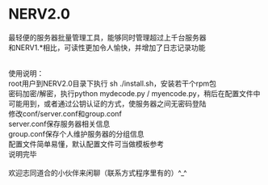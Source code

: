 # NERV2.0</br>
最轻便的服务器批量管理工具，能够同时管理超过上千台服务器</br>
和NERV1.*相比，可读性更加令人愉快，并增加了日志记录功能</br>

</br>使用说明：</br>
root用户到NERV2.0目录下执行 sh ./install.sh，安装若干个rpm包</br>
密码加密/解密，执行python mydecode.py / myencode.py，稍后在配置文件中可能用到，或者通过公钥认证的方式，使服务器之间无密码登陆</br>
修改conf/server.conf和group.conf</br>
server.conf保存服务器相关信息</br>
group.conf保存个人维护服务器的分组信息</br>
配置文件简单易懂，默认配置文件可当做模板参考</br>
说明完毕</br>
</br>
欢迎志同道合的小伙伴来闲聊（联系方式程序里有的）^_^</br>
